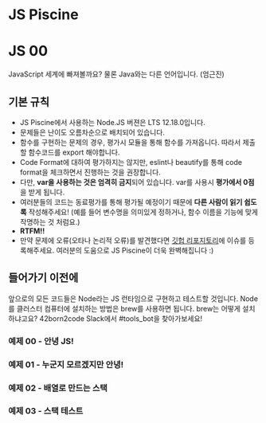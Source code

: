 # JS Piscine

# JS 00

JavaScript 세계에 빠져볼까요? 물론 Java와는 다른 언어입니다. (엄근진)

## 기본 규칙

* JS Piscine에서 사용하는 Node.JS 버젼은 LTS 12.18.0입니다.
* 문제들은 난이도 오름차순으로 배치되어 있습니다.
* 함수를 구현하는 문제의 경우, 평가시 모듈을 통해 함수를 가져옵니다. 따라서 제출할 함수코드를 export 해야합니다.
* Code Format에 대하여 평가하지는 않지만, eslint나 beautify를 통해 code format을 체크하면서 진행하는 것을 권장합니다.
* 다만, **var을 사용하는 것은 엄격히 금지**되어 있습니다. var를 사용시 **평가에서 0점**을 받게 됩니다.
* 여러분들의 코드는 동료평가를 통해 평가될 예정이기 때문에 **다른 사람이 읽기 쉽도록** 작성해주세요! (예를 들어 변수명을 의미있게 정하거나, 함수 이름을 기능에 맞게 작명하는 것 처럼요.)
* **RTFM!!**
* 만약 문제에 오류(오타나 논리적 오류)를 발견했다면 [깃헙 리포지토리](https://github.com/42js/js_piscine)에 이슈를 등록해주세요. 여러분의 도움으로 JS Piscine이 더욱 완벽해집니다 :)

## 들어가기 이전에

앞으로의 모든 코드들은 Node라는 JS 런타임으로 구현하고 테스트할 것입니다. Node를 클러스터 컴퓨터에 설치하는 방법은 brew를 사용하면 됩니다. brew는 어떻게 설치하냐고요? 42born2code Slack에서 #tools_bot을 찾아가보세요!

### 예제 00 - 안녕 JS!
### 예제 01 - 누군지 모르겠지만 안녕!
### 예제 02 - 배열로 만드는 스택
### 예제 03 - 스택 테스트
